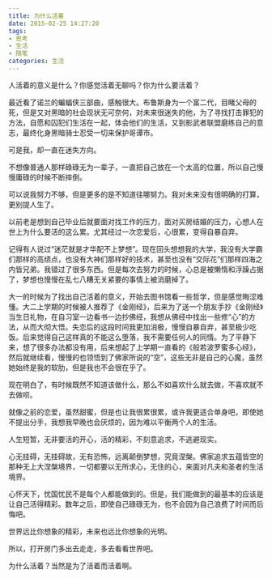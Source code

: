 ```yaml
---
title: 为什么活着
date: 2015-02-25 14:27:20
tags:
- 思考
- 生活
- 随笔
categories: 生活
---
```

人活着的意义是什么？你感觉活着无聊吗？你为什么要活着？

最近看了诺兰的蝙蝠侠三部曲，感触很大。布鲁斯身为一个富二代，目睹父母的死，但是又对黑暗的社会现状无可奈何，对未来很迷失的他，为了寻找打击罪犯的方法，自愿和囚犯们生活在一起，体会他们的生活，又到影武者联盟磨练自己的意志，最终化身黑暗骑士忍受一切来保护哥谭市。

可是我，却一直在迷失方向。

不想像普通人那样碌碌无为一辈子，一直把自己放在一个太高的位置，所以自己慢慢庸碌的时候不断摔倒。

可以说我努力不够，但是更多的是不知道往哪努力。我对未来没有很明确的打算，更别提人生了。

以前老是想到自己毕业后就要面对找工作的压力，面对买房结婚的压力，心想人在世上为什么要活的这么累。尤其经过一次恋爱后，心很累，变得自暴自弃。  

记得有人说过“迷茫就是才华配不上梦想”。现在回头想想我的大学，我没有大学霸们那样的高绩点，也没有大神们那样好的技术，甚至也没有“交际花”们那样四海之内皆兄弟。我错过了很多东西。但是每次去努力的时候，心总是被懒惰和浮躁占据了，梦想也慢慢在乱七八糟无关紧要的事情上被消磨掉了。

大一的时候为了找出自己活着的意义，开始去图书馆看一些哲学，但是感觉晦涩难懂。大二上学期的时候被人推荐了《金刚经》，后来为了送一个朋友手抄《金刚经》当生日礼物，在自习室一边看书一边抄佛经，我想从佛经中找出一些修“心”的方法，从而大彻大悟。失恋后的这段时间我更加消极，慢慢自暴自弃，甚至极少吃饭。后来觉得自己这样真的不能这么堕落，我不需要任何人的同情。为了平静下来，想了很多办法都没有用，后来想起了上学期一直看的《般若波罗蜜多心经》，然后就继续看，慢慢的也领悟到了佛家所说的“空”，这些无非是自己的心魔，虽然她始终是我的软肋，但是我也不会很在乎了。

现在明白了，有时候既然不知道该做什么，那么不如喜欢什么就去做，不喜欢就不去做呗。
  

就像之前的恋爱，虽然甜蜜，但是也让我很累很累，或许我更适合单身吧，即使她不提出分手，我想我早晚也会厌烦的，因为难以平衡两个人的生活。

人生短暂，无非要活的开心，活的精彩，不刻意追求，不逃避现实。

心无挂碍，无挂碍故，无有恐怖，远离颠倒梦想，究竟涅槃。佛家追求五蕴皆空的那种无上大涅槃境界，一切都要以无所求心，无住的心，来面对凡夫和圣者的生活境界。

心怀天下，忧国忧民不是每个人都能做到的。但是，我们能做到的最基本的应该是让自己活得精彩。数年之后，即使自己碌碌无为，也不会因为自己浪费了时间而后悔吧。

世界远比你想象的精彩，未来也远比你想象的光明。


所以，打开房门多出去走走，多去看看世界吧。

为什么活着？当然是为了活着而活着啊。

